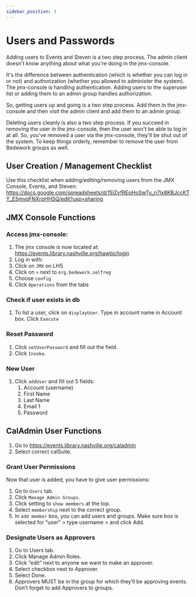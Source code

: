 ```yaml
---
sidebar_position: 3
---
```


# Users and Passwords
Adding users to Events and Steven is a two step process. The admin client doesn't know anything about what you're doing in the jmx-console.

It's the difference between authentication (which is whether you can log in or not) and authorization (whether you allowed to administer the system). The jmx-console is handling authentication. Adding users to the superuser list or adding them to an admin group handles authorization.

So, getting users up and going is a two step process. Add them in the jmx-console and then visit the admin client and add them to an admin group.

Deleting users cleanly is also a two step process. If you succeed in removing the user in the jmx-console, then the user won't be able to log in at all. So, you've removed a user via the jmx-console, they'll be shut out of the system. To keep things orderly, remember to remove the user from Bedework groups as well.
## User Creation / Management Checklist
Use this checklist when adding/editing/removing users from the JMX Console, Events, and Steven:
https://docs.google.com/spreadsheets/d/15lZvfREpHoSwTy_n7Ix8KBJccKTY_E5mvqFNXrpHHSQ/edit?usp=sharing
## JMX Console Functions
### Access jmx-console:
1.	The jmx console is now located at: https://events.library.nashville.org/hawtio/login
1.	Log in with:
1.	Click on `JMX` on LHS
1.	Click on `>` next to `org.bedework.selfreg`
1.  Choose `config`
1.	Click `Operations` from the tabs
### Check if user exists in db
1. To list a user, click on `displayUser`. Type in account name in Account box. Click `Execute`
### Reset Password
1.	Click `setUserPassword` and fill out the field.
1.	Click `Invoke`.
### New User
1.	Click `addUser` and fill out 5 fields:
    1. Account (username)
    1. First Name
    1. Last Name
    1. Email 1
    1. Password
## CalAdmin User Functions
1.	Go to https://events.library.nashville.org/caladmin
1.	Select correct calSuite.
### Grant User Permissions
Now that user is added, you have to give user permissions:
1.	Go to `Users` tab.
1.	Click `Manage Admin Groups`.
1.	Click setting to `show members` at the top.
1.	Select `membership` next to the correct group.
1.	In `add member` box, you can add users and groups. Make sure box is selected for “user” > type username > and click Add.
### Designate Users as Approvers
1.	Go to Users tab.
1.	Click Manage Admin Roles.
1.	Click “edit” next to anyone we want to make an approver.
1.	Select checkbox next to Approver.
1.	Select Done.
1.	Approvers MUST be in the group for which they’ll be approving events. Don’t forget to add Approvers to groups.